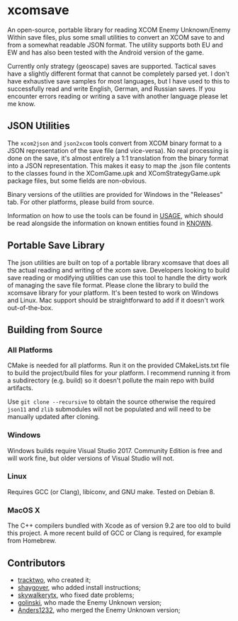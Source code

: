 # xcomsave

An open-source, portable library for reading XCOM Enemy Unknown/Enemy Within save files, plus some small utilities to convert an XCOM save to and from a somewhat readable JSON format. The utility supports both EU and EW and has also been tested with the Android version of the game.

Currently only strategy (geoscape) saves are supported. Tactical saves have a slightly different format that cannot be completely parsed yet. I don't have exhaustive save samples for most languages, but I have used to this to successfully read and write English, German, and Russian saves. If you encounter errors reading or writing a save with another language
please let me know.

## JSON Utilities

The `xcom2json` and `json2xcom` tools convert from XCOM binary format to a JSON representation of the save file (and vice-versa). No real processing is done on the save, it's almost entirely a 1:1 translation from the binary format into a JSON representation. This makes it 
easy to map the .json file contents to the classes found in the XComGame.upk and XComStrategyGame.upk package files, but some fields are non-obvious.

Binary versions of the utilities are provided for Windows in the "Releases" tab. For other platforms, please build from source.

Information on how to use the tools can be found in [USAGE](USAGE.md), which should be read alongside the information on known entities found in [KNOWN](KNOWN.md).

## Portable Save Library

The json utilities are built on top of a portable library xcomsave that does all the actual reading and writing of the xcom save. Developers looking to build save reading or modifying utilities can use this tool to handle the dirty work of managing the save file format. Please clone the library to build the xcomsave library for your platform. It's been tested to work on Windows and Linux. Mac support should be straightforward to add if it doesn't work out-of-the-box.

## Building from Source

### All Platforms

CMake is needed for all platforms. Run it on the provided CMakeLists.txt file to build the project/build files for your platform. I recommend running it from a subdirectory (e.g. build) so it doesn't pollute the main repo with build artifacts.

Use `git clone --recursive` to obtain the source otherwise the required `json11` and `zlib` submodules will not be populated and will need to be manually updated after cloning.

### Windows

Windows builds require Visual Studio 2017. Community Edition is free and will work fine, but older versions of Visual Studio will not.

### Linux

Requires GCC (or Clang), libiconv, and GNU make. Tested on Debian 8.

### MacOS X

The C++ compilers bundled with Xcode as of version 9.2 are too old to build this project. A more recent build of GCC or Clang is required, for example from Homebrew.

## Contributors

- [tracktwo](github.com/tracktwo), who created it;
- [shaygover](github.com/shaygover), who added install instructions;
- [skywalkerytx](github.com/skywalkerytx), who fixed date problems;
- [golinski](github.com/golinski), who made the Enemy Unknown version;
- [Anders1232](github.com/Anders1232), who merged the Enemy Unknown version;
